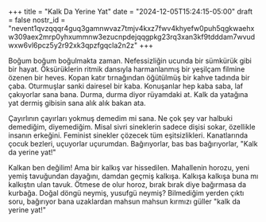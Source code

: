+++
title = "Kalk Da Yerine Yat"
date = "2024-12-05T15:24:15-05:00"
draft = false
nostr_id = "nevent1qvzqqqr4guq3gamnwvaz7tmjv4kxz7fwv4khyefw0puh5qgkwaehxw309aex2mrp0yhxummnw3ezucnpdejqqgpkg23rq3xan3kf9tdddam7wvudwxw6vl6pcz5y2r92xk3qpzfgqcla2n2z"
+++

Boğum boğum boğulmakta zaman. Nefessizliğin ucunda bir sümkürük gibi bir hayat. Öksürüklerin ritmik dansıyla harmanlanmış bir yeşilçam filmine özenen bir heves. Kopan katır tırnağından öğütülmüş bir kahve tadında bir çaba. Oturmuşlar sanki dairesel bir kaba. Konuşanlar hep kaba saba, laf çakıyorlar sana bana. Durma, durma diyor rüyamdaki at. Kalk da yatağına yat dermiş gibisin sana alık alık bakan ata.

<!--more-->

Çayırlının çayırları yokmuş demedim mi sana. Ne çok şey var halbuki demediğim, diyemediğim. Misal sivri sineklerin sadece dişisi sokar, özellikle insanın erkeğini. Feminist sinekler çözecek tüm eşitsizlikleri. Kanatlarında çocuk bezleri, uçuyorlar uçurumdan. Bağırıyorlar, bas bas bağırıyorlar, "Kalk da yerine yat!"


Kalkan ben değilim! Ama bir kalkış var hissedilen. Mahallenin horozu, yeni yemiş tavuğundan dayağını, damdan geçmiş kalkışa. Kalkışa kalkışa buna mı kalkıştın ulan tavuk. Ötmese de olur horoz, bırak bırak diye bağırmasa da kurbağa. Doğal döngü neymiş, yusufgü neymiş? Bilmediğim yerden çıktı soru, bağırıyor bana uzaklardan mahsun mahsun kırmızı güller "kalk da yerine yat!"
